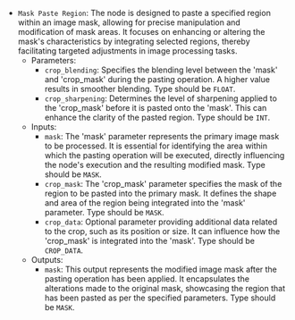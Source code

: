 - `Mask Paste Region`: The node is designed to paste a specified region within an image mask, allowing for precise manipulation and modification of mask areas. It focuses on enhancing or altering the mask's characteristics by integrating selected regions, thereby facilitating targeted adjustments in image processing tasks.
    - Parameters:
        - `crop_blending`: Specifies the blending level between the 'mask' and 'crop_mask' during the pasting operation. A higher value results in smoother blending. Type should be `FLOAT`.
        - `crop_sharpening`: Determines the level of sharpening applied to the 'crop_mask' before it is pasted onto the 'mask'. This can enhance the clarity of the pasted region. Type should be `INT`.
    - Inputs:
        - `mask`: The 'mask' parameter represents the primary image mask to be processed. It is essential for identifying the area within which the pasting operation will be executed, directly influencing the node's execution and the resulting modified mask. Type should be `MASK`.
        - `crop_mask`: The 'crop_mask' parameter specifies the mask of the region to be pasted into the primary mask. It defines the shape and area of the region being integrated into the 'mask' parameter. Type should be `MASK`.
        - `crop_data`: Optional parameter providing additional data related to the crop, such as its position or size. It can influence how the 'crop_mask' is integrated into the 'mask'. Type should be `CROP_DATA`.
    - Outputs:
        - `mask`: This output represents the modified image mask after the pasting operation has been applied. It encapsulates the alterations made to the original mask, showcasing the region that has been pasted as per the specified parameters. Type should be `MASK`.
